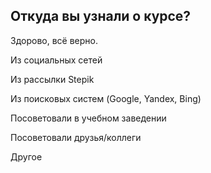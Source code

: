 ## Откуда вы узнали о курсе?


 Здорово, всё верно.

Из социальных сетей

Из рассылки Stepik

Из поисковых систем (Google, Yandex, Bing)

Посоветовали в учебном заведении

Посоветовали друзья/коллеги

Другое